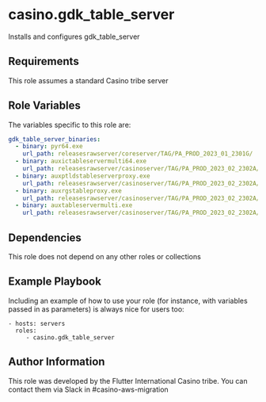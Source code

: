 casino.gdk_table_server
=========

Installs and configures gdk_table_server

Requirements
------------

This role assumes a standard Casino tribe server

Role Variables
--------------

The variables specific to this role are:

```yaml
gdk_table_server_binaries:
  - binary: pyr64.exe
    url_path: releasesrawserver/coreserver/TAG/PA_PROD_2023_01_2301G/
  - binary: auxictableservermulti64.exe
    url_path: releasesrawserver/casinoserver/TAG/PA_PROD_2023_02_2302A/
  - binary: auxptldstableserverproxy.exe
    url_path: releasesrawserver/casinoserver/TAG/PA_PROD_2023_02_2302A/
  - binary: auxrgstableproxy.exe
    url_path: releasesrawserver/casinoserver/TAG/PA_PROD_2023_02_2302A/
  - binary: auxtableservermulti.exe
    url_path: releasesrawserver/casinoserver/TAG/PA_PROD_2023_02_2302A/
```


Dependencies
------------

This role does not depend on any other roles or collections

Example Playbook
----------------

Including an example of how to use your role (for instance, with variables passed in as parameters) is always nice for users too:

    - hosts: servers
      roles:
         - casino.gdk_table_server

Author Information
------------------

This role was developed by the Flutter International Casino tribe. You can contact them via Slack in #casino-aws-migration
